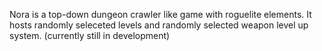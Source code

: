 Nora is a top-down dungeon crawler like game
with roguelite elements. It hosts randomly seleceted 
levels and randomly selected weapon level up system.
(currently still in development)
